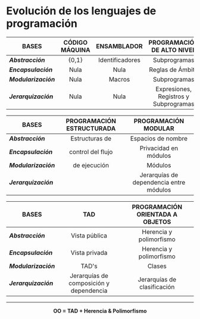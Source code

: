 # Evolución de los lenguajes de programación

<div align=center>

|BASES|CÓDIGO MÁQUINA|ENSAMBLADOR|PROGRAMACIÓN DE ALTO NIVEL
|-|:-:|:-:|:-:|
***Abstracción***|{0,1}|Identificadores|Subprogramas
***Encapsulación***|Nula|Nula|Reglas de Ámbito
***Modularización***|Nula|Macros|Subprogramas
***Jerarquización***|Nula|Nula|Expresiones, Registros y Subprogramas

|BASES|PROGRAMACIÓN ESTRUCTURADA|PROGRAMACIÓN MODULAR|
|-|:-:|:-:|
***Abstracción***|Estructuras de|Espacios de nombre
***Encapsulación***|control del flujo|Privacidad en módulos
***Modularización***|de ejecución|Módulos
***Jerarquización***||Jerarquías de dependencia entre módulos

|BASES|TAD|PROGRAMACIÓN ORIENTADA A OBJETOS|
|-|:-:|:-:|
***Abstracción***|Vista pública|Herencia y polimorfismo
***Encapsulación***|Vista privada|Herencia y polimorfismo
***Modularización***|TAD's|Clases
***Jerarquización***|Jerarquías de composición y dependencia|Jerarquías de clasificación

---

**OO = TAD + Herencia & Polimorfismo**

</div>
